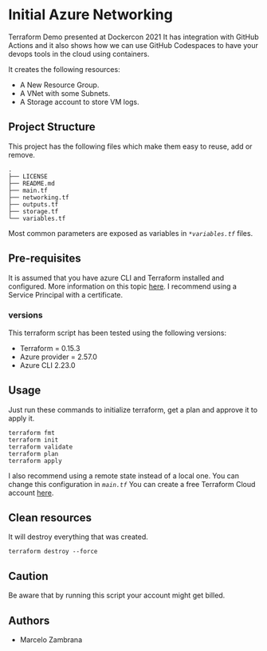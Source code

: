 # Initial Azure Networking

Terraform Demo presented at Dockercon 2021
It has integration with GitHub Actions and it also shows how we can use GitHub Codespaces to have your devops tools in the cloud using containers.

It creates the following resources:

- A New Resource Group.
- A VNet with some Subnets.
- A Storage account to store VM logs.

## Project Structure

This project has the following files which make them easy to reuse, add or remove.

```ssh
.
├── LICENSE
├── README.md
├── main.tf
├── networking.tf
├── outputs.tf
├── storage.tf
└── variables.tf
```

Most common parameters are exposed as variables in _`*variables.tf`_ files.

## Pre-requisites

It is assumed that you have azure CLI and Terraform installed and configured.
More information on this topic [here](https://docs.microsoft.com/en-us/azure/virtual-machines/linux/terraform-install-configure). I recommend using a Service Principal with a certificate.

### versions

This terraform script has been tested using the following versions:

- Terraform = 0.15.3
- Azure provider = 2.57.0
- Azure CLI 2.23.0

## Usage

Just run these commands to initialize terraform, get a plan and approve it to apply it.

```ssh
terraform fmt
terraform init
terraform validate
terraform plan
terraform apply
```

I also recommend using a remote state instead of a local one. You can change this configuration in _`main.tf`_
You can create a free Terraform Cloud account [here](https://app.terraform.io).

## Clean resources

It will destroy everything that was created.

```ssh
terraform destroy --force
```

## Caution

Be aware that by running this script your account might get billed.

## Authors

- Marcelo Zambrana
